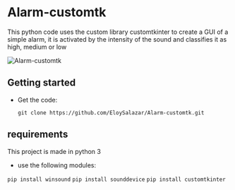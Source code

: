 # Alarm-customtk
This python code uses the custom library customtkinter to create a GUI of a simple alarm, it is activated by the intensity of the sound and classifies it as high, medium or low

![Alarm-customtk](https://github.com/EloySalazar/Alarm-customtk/assets/102320132/2694b267-5962-4d54-ac61-f963755d07e1)

## Getting started
- Get the code:
    ```
    git clone https://github.com/EloySalazar/Alarm-customtk.git 
    ```
## requirements
This project is made in python 3
- use the following modules:

```pip install winsound```
```pip install sounddevice```
```pip install customtkinter```
